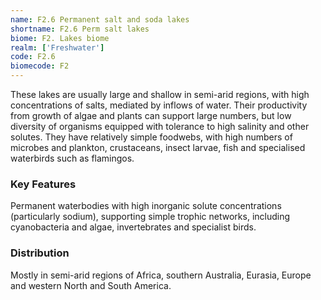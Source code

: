 ```yaml
---
name: F2.6 Permanent salt and soda lakes
shortname: F2.6 Perm salt lakes
biome: F2. Lakes biome
realm: ['Freshwater']
code: F2.6
biomecode: F2
---
```


These lakes are usually large and shallow in semi-arid regions, with high concentrations of salts, mediated by inflows of water.  Their productivity from growth of algae and plants can support large numbers, but low diversity of organisms equipped with tolerance to high salinity and other solutes. They have relatively simple foodwebs, with high numbers of microbes and plankton, crustaceans, insect larvae, fish and specialised waterbirds such as flamingos.

### Key Features

Permanent waterbodies with high inorganic solute concentrations (particularly sodium), supporting simple trophic networks, including cyanobacteria and algae, invertebrates and specialist birds.

### Distribution

Mostly in semi-arid regions of Africa, southern Australia, Eurasia, Europe and western North and South America.
